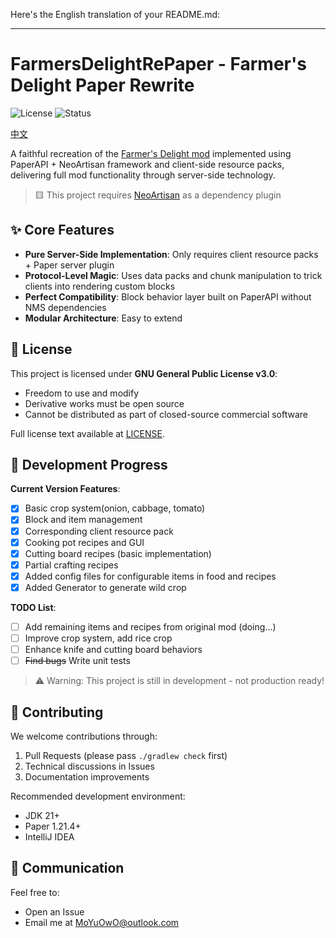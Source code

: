 Here's the English translation of your README.md:

---

# FarmersDelightRePaper - Farmer's Delight Paper Rewrite

![License](https://img.shields.io/badge/License-GPLv3-blue)
![Status](https://img.shields.io/badge/Status-Alpha-red)

[中文](README.md)

A faithful recreation of the [Farmer's Delight mod](https://modrinth.com/mod/farmers-delight) implemented using PaperAPI + NeoArtisan framework and client-side resource packs, delivering full mod functionality through server-side technology.

> 🟨 This project requires [NeoArtisan](https://github.com/KitsunaiMC/NeoArtisan) as a dependency plugin

## ✨ Core Features

- **Pure Server-Side Implementation**: Only requires client resource packs + Paper server plugin
- **Protocol-Level Magic**: Uses data packs and chunk manipulation to trick clients into rendering custom blocks
- **Perfect Compatibility**: Block behavior layer built on PaperAPI without NMS dependencies
- **Modular Architecture**: Easy to extend

## 📜 License

This project is licensed under **GNU General Public License v3.0**:
- Freedom to use and modify
- Derivative works must be open source
- Cannot be distributed as part of closed-source commercial software

Full license text available at [LICENSE](LICENSE).

## 🚧 Development Progress

**Current Version Features**:
- [x] Basic crop system(onion, cabbage, tomato)
- [x] Block and item management
- [x] Corresponding client resource pack
- [x] Cooking pot recipes and GUI
- [x] Cutting board recipes (basic implementation)
- [x] Partial crafting recipes
- [x] Added config files for configurable items in food and recipes
- [x] Added Generator to generate wild crop

**TODO List**:
- [ ] Add remaining items and recipes from original mod (doing...)
- [ ] Improve crop system, add rice crop
- [ ] Enhance knife and cutting board behaviors
- [ ] ~~Find bugs~~ Write unit tests

> ⚠️ Warning: This project is still in development - not production ready!

## 🤝 Contributing

We welcome contributions through:
1. Pull Requests (please pass `./gradlew check` first)
2. Technical discussions in Issues
3. Documentation improvements

Recommended development environment:
- JDK 21+
- Paper 1.21.4+
- IntelliJ IDEA

## 💬 Communication

Feel free to:
- Open an Issue
- Email me at [MoYuOwO@outlook.com](mailto:MoYuOwO@outlook.com)